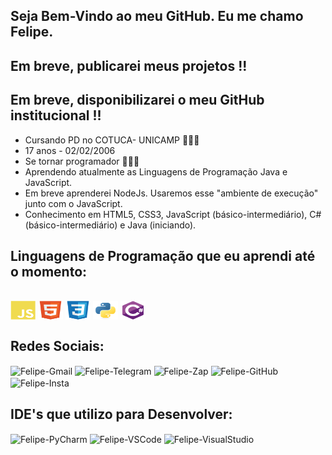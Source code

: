 ## Seja Bem-Vindo ao meu GitHub. Eu me chamo Felipe.
## Em breve, publicarei meus projetos !!
## Em breve, disponibilizarei o meu GitHub institucional !!
- Cursando PD no COTUCA- UNICAMP 🧑🏽‍🎓
- 17 anos - 02/02/2006
- Se tornar programador 👨🏽‍💻
- Aprendendo atualmente as Linguagens de Programação Java e JavaScript.
- Em breve aprenderei NodeJs. Usaremos esse "ambiente de execução" junto com o JavaScript. 
- Conhecimento em HTML5, CSS3, JavaScript (básico-intermediário), C# (básico-intermediário) e Java (iniciando).
## Linguagens de Programação que eu aprendi até o momento:
<div style="display: inline_block"><br>
  <img align="center" alt="Rafa-Js" height="30" width="40" src="https://raw.githubusercontent.com/devicons/devicon/master/icons/javascript/javascript-plain.svg">
  <img align="center" alt="Rafa-HTML" height="30" width="40" src="https://raw.githubusercontent.com/devicons/devicon/master/icons/html5/html5-original.svg">
  <img align="center" alt="Rafa-CSS" height="30" width="40" src="https://raw.githubusercontent.com/devicons/devicon/master/icons/css3/css3-original.svg">
  <img align="center" alt="Rafa-Python" height="30" width="40" src="https://raw.githubusercontent.com/devicons/devicon/master/icons/python/python-original.svg">
  <img align="center" alt="Rafa-Csharp" height="30" width="40" src="https://raw.githubusercontent.com/devicons/devicon/master/icons/csharp/csharp-original.svg">
	
## Redes Sociais:
<div>
  <img align="center" alt="Felipe-Gmail" height="35" width="150" src="https://img.shields.io/badge/Gmail-D14836?style=for-the-badge&logo=gmail&logoColor=white">
  <img align="center" alt="Felipe-Telegram" height="35" width="150" src="https://img.shields.io/badge/Telegram-2CA5E0?style=for-the-badge&logo=telegram&logoColor=white">
  <img align="center" alt="Felipe-Zap" height="35" width="150" src="https://img.shields.io/badge/WhatsApp-25D366?style=for-the-badge&logo=whatsapp&logoColor=white">
  <img align="center" alt="Felipe-GitHub" height="35" width="150" src="https://img.shields.io/badge/GitHub-100000?style=for-the-badge&logo=github&logoColor=white">
  <img align="center" alt="Felipe-Insta" height="35" width="150" src="https://img.shields.io/badge/Instagram-E4405F?style=for-the-badge&logo=instagram&logoColor=white">
</div>
	
## IDE's que utilizo para Desenvolver:
  <img align="center" alt="Felipe-PyCharm" height="35" width="160" src="https://img.shields.io/badge/PyCharm-000000.svg?&style=for-the-badge&logo=PyCharm&logoColor=white">
  <img align="center" alt="Felipe-VSCode" height="35" width="160" src="https://img.shields.io/badge/Visual_Studio_Code-0078D4?style=for-the-badge&logo=visual%20studio%20code&logoColor=white">
  <img align="center" alt="Felipe-VisualStudio" height="35" width="160" src="https://img.shields.io/badge/Visual_Studio-5C2D91?style=for-the-badge&logo=visual%20studio&logoColor=white">

  
